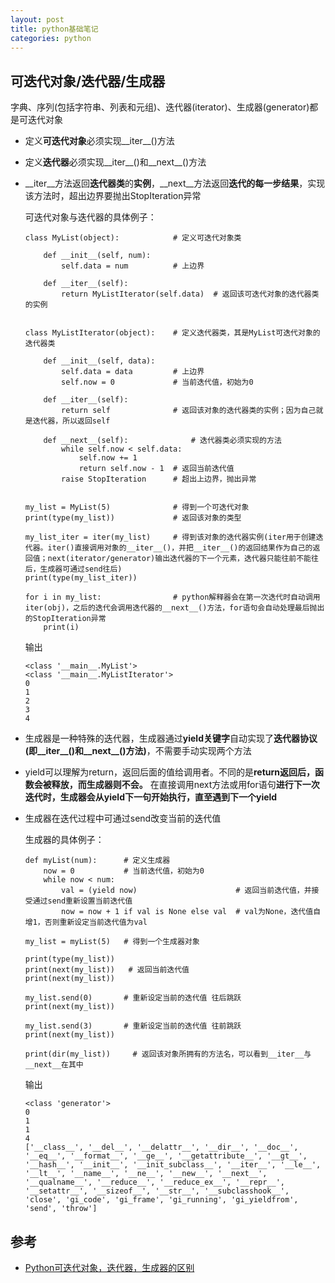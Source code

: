 ```yaml
---
layout: post
title: python基础笔记
categories: python
---
```


## 可迭代对象/迭代器/生成器
字典、序列(包括字符串、列表和元组)、迭代器(iterator)、生成器(generator)都是可迭代对象
- 定义**可迭代对象**必须实现__iter__()方法
- 定义**迭代器**必须实现__iter__()和__next__()方法
- __iter__方法返回**迭代器类**的**实例**，__next__方法返回**迭代的每一步结果**，实现该方法时，超出边界要抛出StopIteration异常

    可迭代对象与迭代器的具体例子：
    ```
    class MyList(object):            # 定义可迭代对象类
    
        def __init__(self, num):
            self.data = num          # 上边界
     
        def __iter__(self):
            return MyListIterator(self.data)  # 返回该可迭代对象的迭代器类的实例
     
     
    class MyListIterator(object):    # 定义迭代器类，其是MyList可迭代对象的迭代器类
     
        def __init__(self, data):
            self.data = data         # 上边界
            self.now = 0             # 当前迭代值，初始为0
     
        def __iter__(self):
            return self              # 返回该对象的迭代器类的实例；因为自己就是迭代器，所以返回self
     
        def __next__(self):              # 迭代器类必须实现的方法
            while self.now < self.data:
                self.now += 1
                return self.now - 1  # 返回当前迭代值
            raise StopIteration      # 超出上边界，抛出异常
     
     
    my_list = MyList(5)              # 得到一个可迭代对象
    print(type(my_list))             # 返回该对象的类型
     
    my_list_iter = iter(my_list)     # 得到该对象的迭代器实例(iter用于创建迭代器。iter()直接调用对象的__iter__()，并把__iter__()的返回结果作为自己的返回值；next(iterator/generator)输出迭代器的下一个元素，迭代器只能往前不能往后，生成器可通过send往后)
    print(type(my_list_iter)) 
     
    for i in my_list:                # python解释器会在第一次迭代时自动调用iter(obj)，之后的迭代会调用迭代器的__next__()方法，for语句会自动处理最后抛出的StopIteration异常
        print(i) 
    ```
    输出
    ```
    <class '__main__.MyList'>
    <class '__main__.MyListIterator'>
    0
    1
    2
    3
    4
    ```

- 生成器是一种特殊的迭代器，生成器通过**yield关键字**自动实现了**迭代器协议(即__iter__()和__next__()方法)**，不需要手动实现两个方法
- yield可以理解为return，返回后面的值给调用者。不同的是**return返回后，函数会被释放，而生成器则不会。** 在直接调用next方法或用for语句**进行下一次迭代时，生成器会从yield下一句开始执行，直至遇到下一个yield**
- 生成器在迭代过程中可通过send改变当前的迭代值


    生成器的具体例子：
    ```
    def myList(num):      # 定义生成器
        now = 0           # 当前迭代值，初始为0
        while now < num:
            val = (yield now)                      # 返回当前迭代值，并接受通过send重新设置当前迭代值
            now = now + 1 if val is None else val  # val为None，迭代值自增1，否则重新设定当前迭代值为val
     
    my_list = myList(5)   # 得到一个生成器对象
     
    print(type(my_list))    
    print(next(my_list))   # 返回当前迭代值
    print(next(my_list)) 
     
    my_list.send(0)       # 重新设定当前的迭代值 往后跳跃
    print(next(my_list)) 
    
    my_list.send(3)       # 重新设定当前的迭代值 往前跳跃
    print(next(my_list)) 
     
    print(dir(my_list))     # 返回该对象所拥有的方法名，可以看到__iter__与__next__在其中 
    ```
    输出
    ```
    <class 'generator'>
    0
    1
    1
    4
    ['__class__', '__del__', '__delattr__', '__dir__', '__doc__', '__eq__', '__format__', '__ge__', '__getattribute__', '__gt__', '__hash__', '__init__', '__init_subclass__', '__iter__', '__le__', '__lt__', '__name__', '__ne__', '__new__', '__next__', '__qualname__', '__reduce__', '__reduce_ex__', '__repr__', '__setattr__', '__sizeof__', '__str__', '__subclasshook__', 'close', 'gi_code', 'gi_frame', 'gi_running', 'gi_yieldfrom', 'send', 'throw']
    ```

## 参考
- [Python可迭代对象，迭代器，生成器的区别](https://blog.csdn.net/jinixin/article/details/72232604)